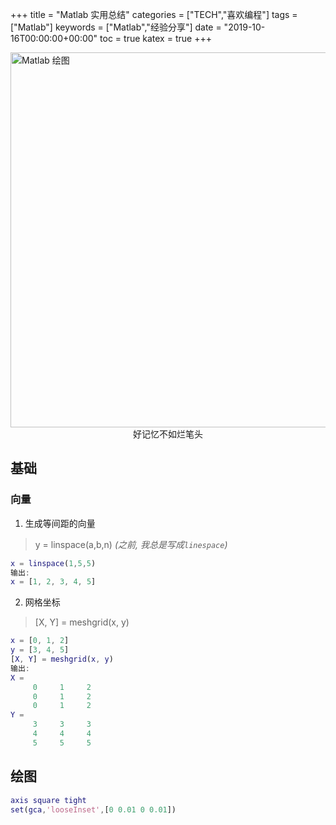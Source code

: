 +++
title = "Matlab 实用总结"
categories = ["TECH","喜欢编程"]
tags = ["Matlab"]
keywords = ["Matlab","经验分享"]
date = "2019-10-16T00:00:00+00:00"
toc = true
katex = true
+++

<img src="https://imgkr.cn-bj.ufileos.com/8c6ec84a-6d25-4c12-85a8-91647c9bb6e1.jpeg" title="Matlab 绘图" alt="Matlab 绘图" width="600" />

<center> 好记忆不如烂笔头 </center>

<!--more-->

## 基础
### 向量
1. 生成等间距的向量
> y = linspace(a,b,n) 
*(之前, 我总是写成`linespace`)*

``` matlab
x = linspace(1,5,5)
输出:
x = [1, 2, 3, 4, 5]
```
2. 网格坐标
> [X, Y] = meshgrid(x, y)

``` matlab
x = [0, 1, 2]
y = [3, 4, 5]
[X, Y] = meshgrid(x, y)
输出:
X = 
     0     1     2
     0     1     2
     0     1     2
Y = 
     3     3     3
     4     4     4
     5     5     5
```

## 绘图

```matlab
axis square tight 
set(gca,'looseInset',[0 0.01 0 0.01])
```
